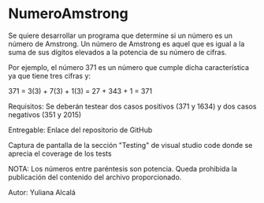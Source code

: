 # NumeroAmstrong

Se quiere desarrollar un programa que determine si un número es un número de Amstrong. Un número de Amstrong es aquel que es igual a la suma de sus dígitos elevados a la potencia de su número de cifras.

Por ejemplo, el número 371 es un número que cumple dicha característica ya que tiene tres cifras y:

371 = 3(3) + 7(3) + 1(3) = 27 + 343 + 1 = 371


Requisitos:
Se deberán testear dos casos positivos (371 y 1634) y dos casos negativos (351 y 2015)

Entregable:
Enlace del repositorio de GitHub

Captura de pantalla de la sección "Testing" de visual studio code donde se aprecia el coverage de los tests

NOTA: Los números entre paréntesis son potencia. Queda prohibida la publicación del contenido del archivo proporcionado.

Autor: Yuliana Alcalá